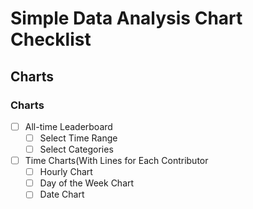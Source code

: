 
# Simple Data Analysis Chart Checklist

## Charts

### Charts

- [ ] All-time Leaderboard
  - [ ] Select Time Range
  - [ ] Select Categories
- [ ] Time Charts(With Lines for Each Contributor
  - [ ] Hourly Chart
  - [ ] Day of the Week Chart
  - [ ] Date Chart
